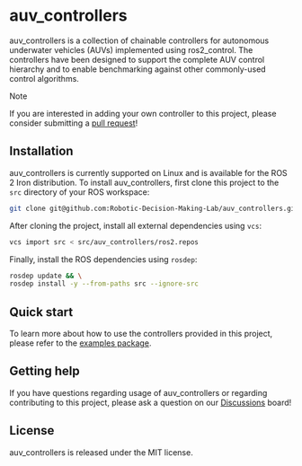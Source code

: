 # auv_controllers

auv_controllers is a collection of chainable controllers for autonomous
underwater vehicles (AUVs) implemented using ros2_control. The controllers have
been designed to support the complete AUV control hierarchy and to enable
benchmarking against other commonly-used control algorithms.

> [!NOTE]
> If you are interested in adding your own controller to this project, please
> consider submitting a [pull request](https://github.com/Robotic-Decision-Making-Lab/auv_controllers/pulls)!

## Installation

auv_controllers is currently supported on Linux and is available for the ROS 2
Iron distribution. To install auv_controllers, first clone this project to the
`src` directory of your ROS workspace:

```bash
git clone git@github.com:Robotic-Decision-Making-Lab/auv_controllers.git
```

After cloning the project, install all external dependencies using `vcs`:

```bash
vcs import src < src/auv_controllers/ros2.repos
```

Finally, install the ROS dependencies using `rosdep`:

```bash
rosdep update && \
rosdep install -y --from-paths src --ignore-src
```

## Quick start

To learn more about how to use the controllers provided in this project, please
refer to the [examples package](https://github.com/Robotic-Decision-Making-Lab/auv_controllers/tree/main/auv_control_demos).

## Getting help

If you have questions regarding usage of auv_controllers or regarding
contributing to this project, please ask a question on our [Discussions](https://github.com/Robotic-Decision-Making-Lab/auv_controllers/discussions) board!

## License

auv_controllers is released under the MIT license.
